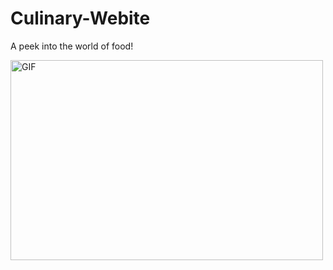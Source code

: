# Culinary-Webite
A peek into the world of food!

<img alt="GIF" src="GIF.gif" width="500" height="320" />
